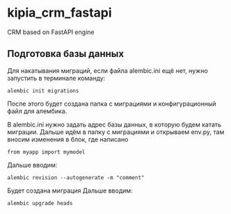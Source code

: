 # kipia_crm_fastapi
CRM based on FastAPI engine



## Подготовка базы данных

Для накатывания миграций, если файла alembic.ini ещё нет, нужно запустить в терминале команду:

```shell
alembic init migrations
```
После этого будет создана папка с миграциями и конфигурационный файл для алембика.

В alembic.ini нужно задать адрес базы данных, в которую будем катать миграции.
Дальше идём в папку с миграциями и открываем env.py, там вносим изменения в блок, где написано

```python3
from myapp import mymodel
```
Дальше вводим:
```shell 
alembic revision --autogenerate -m "comment"
```
Будет создана миграция
Дальше вводим:
```shell
alembic upgrade heads
```